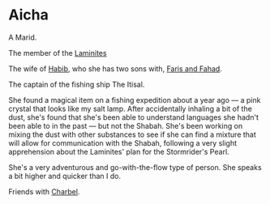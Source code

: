 # Aicha

A Marid.

The member of the [Laminites](../Laminites.md)

The wife of [Habib](./Habib.md), who she has two sons with, [Faris and Fahad](../Faris_and_Fahad.md).

The captain of the fishing ship The Itisal.

She found a magical item on a fishing expedition about a year ago — a pink crystal that looks like my salt lamp. After accidentally inhaling a bit of the dust, she's found that she's been able to understand languages she hadn't been able to in the past — but not the Shabah. She's been working on mixing the dust with other substances to see if she can find a mixture that will allow for communication with the Shabah, following a very slight apprehension about the Laminites' plan for the Stormrider's Pearl.

She's a very adventurous and go-with-the-flow type of person. She speaks a bit higher and quicker than I do.

Friends with [Charbel](../Charbel.md).
